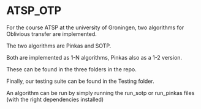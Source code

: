# ATSP_OTP

For the course ATSP at the university of Groningen, two algorithms for Oblivious transfer are implemented.

The two algorithms are Pinkas and SOTP. 

Both are implemented as 1-N algorithms, Pinkas also as a 1-2 version.

These can be found in the three folders in the repo.

Finally, our testing suite can be found in the Testing folder.

An algorithm can be run by simply running the run_sotp or run_pinkas files (with the right dependencies installed)
